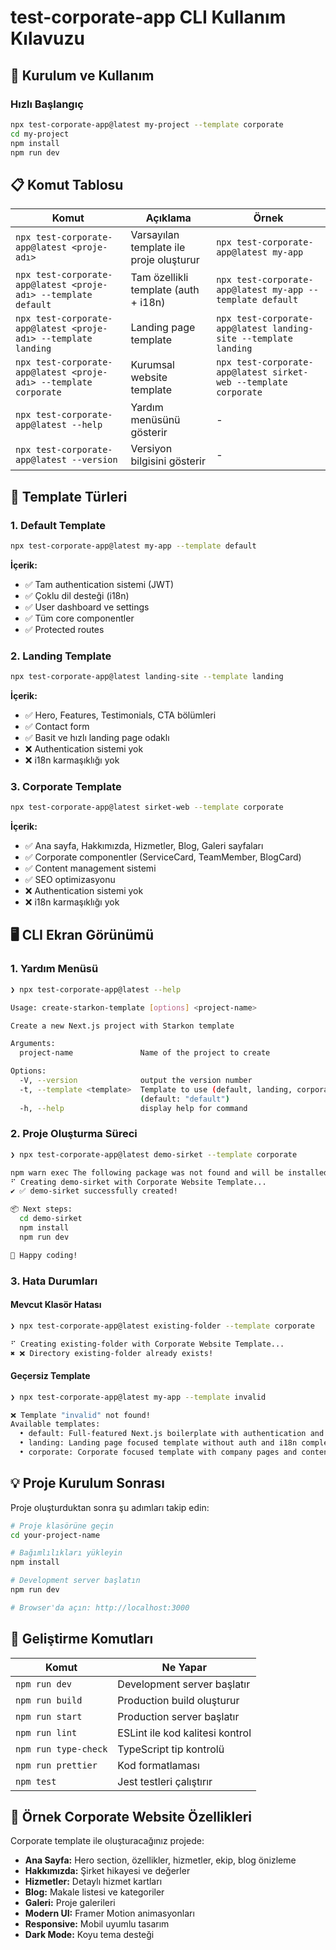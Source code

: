 # test-corporate-app CLI Kullanım Kılavuzu

## 🚀 Kurulum ve Kullanım

### Hızlı Başlangıç

```bash
npx test-corporate-app@latest my-project --template corporate
cd my-project
npm install
npm run dev
```

## 📋 Komut Tablosu

| Komut                                                            | Açıklama                                | Örnek                                                           |
| ---------------------------------------------------------------- | --------------------------------------- | --------------------------------------------------------------- |
| `npx test-corporate-app@latest <proje-adı>`                      | Varsayılan template ile proje oluşturur | `npx test-corporate-app@latest my-app`                          |
| `npx test-corporate-app@latest <proje-adı> --template default`   | Tam özellikli template (auth + i18n)    | `npx test-corporate-app@latest my-app --template default`       |
| `npx test-corporate-app@latest <proje-adı> --template landing`   | Landing page template                   | `npx test-corporate-app@latest landing-site --template landing` |
| `npx test-corporate-app@latest <proje-adı> --template corporate` | Kurumsal website template               | `npx test-corporate-app@latest sirket-web --template corporate` |
| `npx test-corporate-app@latest --help`                           | Yardım menüsünü gösterir                | -                                                               |
| `npx test-corporate-app@latest --version`                        | Versiyon bilgisini gösterir             | -                                                               |

## 🎯 Template Türleri

### 1. Default Template

```bash
npx test-corporate-app@latest my-app --template default
```

**İçerik:**

- ✅ Tam authentication sistemi (JWT)
- ✅ Çoklu dil desteği (i18n)
- ✅ User dashboard ve settings
- ✅ Tüm core componentler
- ✅ Protected routes

### 2. Landing Template

```bash
npx test-corporate-app@latest landing-site --template landing
```

**İçerik:**

- ✅ Hero, Features, Testimonials, CTA bölümleri
- ✅ Contact form
- ✅ Basit ve hızlı landing page odaklı
- ❌ Authentication sistemi yok
- ❌ i18n karmaşıklığı yok

### 3. Corporate Template

```bash
npx test-corporate-app@latest sirket-web --template corporate
```

**İçerik:**

- ✅ Ana sayfa, Hakkımızda, Hizmetler, Blog, Galeri sayfaları
- ✅ Corporate componentler (ServiceCard, TeamMember, BlogCard)
- ✅ Content management sistemi
- ✅ SEO optimizasyonu
- ❌ Authentication sistemi yok
- ❌ i18n karmaşıklığı yok

## 🖥️ CLI Ekran Görünümü

### 1. Yardım Menüsü

```bash
❯ npx test-corporate-app@latest --help

Usage: create-starkon-template [options] <project-name>

Create a new Next.js project with Starkon template

Arguments:
  project-name               Name of the project to create

Options:
  -V, --version              output the version number
  -t, --template <template>  Template to use (default, landing, corporate)
                             (default: "default")
  -h, --help                 display help for command
```

### 2. Proje Oluşturma Süreci

```bash
❯ npx test-corporate-app@latest demo-sirket --template corporate

npm warn exec The following package was not found and will be installed: test-corporate-app@0.1.3
⠋ Creating demo-sirket with Corporate Website Template...
✔ ✅ demo-sirket successfully created!

📦 Next steps:
  cd demo-sirket
  npm install
  npm run dev

🎉 Happy coding!
```

### 3. Hata Durumları

#### Mevcut Klasör Hatası

```bash
❯ npx test-corporate-app@latest existing-folder --template corporate

⠋ Creating existing-folder with Corporate Website Template...
✖ ❌ Directory existing-folder already exists!
```

#### Geçersiz Template

```bash
❯ npx test-corporate-app@latest my-app --template invalid

❌ Template "invalid" not found!
Available templates:
  • default: Full-featured Next.js boilerplate with authentication and i18n
  • landing: Landing page focused template without auth and i18n complexity
  • corporate: Corporate focused template with company pages and content management
```

## 💡 Proje Kurulum Sonrası

Proje oluşturduktan sonra şu adımları takip edin:

```bash
# Proje klasörüne geçin
cd your-project-name

# Bağımlılıkları yükleyin
npm install

# Development server başlatın
npm run dev

# Browser'da açın: http://localhost:3000
```

## 🔧 Geliştirme Komutları

| Komut                | Ne Yapar                        |
| -------------------- | ------------------------------- |
| `npm run dev`        | Development server başlatır     |
| `npm run build`      | Production build oluşturur      |
| `npm run start`      | Production server başlatır      |
| `npm run lint`       | ESLint ile kod kalitesi kontrol |
| `npm run type-check` | TypeScript tip kontrolü         |
| `npm run prettier`   | Kod formatlaması                |
| `npm test`           | Jest testleri çalıştırır        |

## 📱 Örnek Corporate Website Özellikleri

Corporate template ile oluşturacağınız projede:

- **Ana Sayfa:** Hero section, özellikler, hizmetler, ekip, blog önizleme
- **Hakkımızda:** Şirket hikayesi ve değerler
- **Hizmetler:** Detaylı hizmet kartları
- **Blog:** Makale listesi ve kategoriler
- **Galeri:** Proje galerileri
- **Modern UI:** Framer Motion animasyonları
- **Responsive:** Mobil uyumlu tasarım
- **Dark Mode:** Koyu tema desteği
